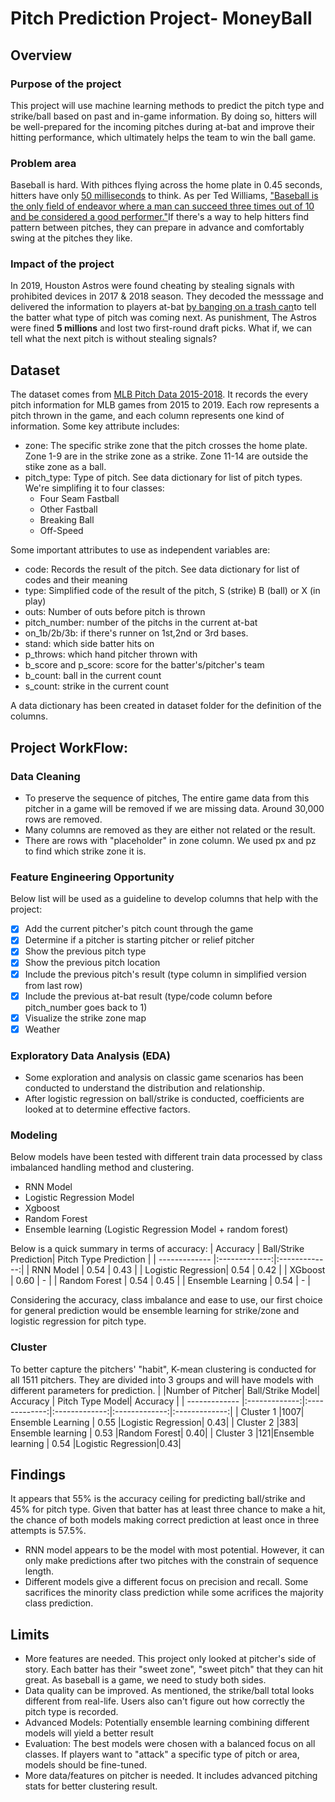 # Pitch Prediction Project- MoneyBall

## Overview

### Purpose of the project
This project will use machine learning methods to predict the pitch type and strike/ball based on past and in-game information. By doing so, hitters will be well-prepared for the incoming pitches during at-bat and improve their hitting performance, which ultimately helps the team to win the ball game. 

### Problem area
Baseball is hard. With pithces flying across the home plate in 0.45 seconds, hitters have only [50 milliseconds](https://entertainment.howstuffworks.com/physics-of-baseball3.htm) to think. As per Ted Williams, ["Baseball is the only field of endeavor where a man can succeed three times out of 10 and be considered a good performer."](https://www.washingtonpost.com/archive/lifestyle/2000/04/03/baseballs-lessons-for-life/782ab98d-e68b-4f3c-bda8-9c7bdd811c24/)If there's a way to help hitters find pattern between pitches, they can prepare in advance and comfortably swing at the pitches they like.

### Impact of the project
In 2019, Houston Astros were found cheating by stealing signals with prohibited devices in 2017 & 2018 season. They decoded the messsage and delivered the information to players at-bat [by banging on a trash can](https://en.wikipedia.org/wiki/Houston_Astros_sign_stealing_scandal#:~:text=The%20investigation%20found%20no%20evidence,picks%20in%202020%20and%202021.)to tell the batter what type of pitch was coming next. As punishment, The Astros were fined **5 millions** and lost two first-round draft picks. What if, we can tell what the next pitch is without stealing signals?

## Dataset

The dataset comes from [MLB Pitch Data 2015-2018](https://www.kaggle.com/datasets/pschale/mlb-pitch-data-20152018/data?select=atbats.csv). It records the every pitch information for MLB games from 2015 to 2019. Each row represents a pitch thrown in the game, and each column represents one kind of information. Some key attribute includes:
* zone: The specific strike zone that the pitch crosses the home plate. Zone 1-9 are in the strike zone as a strike. Zone 11-14 are outside the stike zone as a ball.
* pitch_type: Type of pitch. See data dictionary for list of pitch types. We're simplifing it to four classes:
  * Four Seam Fastball
  * Other Fastball
  * Breaking Ball
  * Off-Speed

Some important attributes to use as independent variables are:
* code: Records the result of the pitch. See data dictionary for list of codes and their meaning
* type: Simplified code of the result of the pitch, S (strike) B (ball) or X (in play)
* outs: Number of outs before pitch is thrown
* pitch_number: number of the pitchs in the current at-bat
* on_1b/2b/3b: if there's runner on 1st,2nd or 3rd bases.
* stand: which side batter hits on
* p_throws: which hand pitcher thrown with
* b_score and p_score: score for the batter's/pitcher's team
* b_count: ball in the current count
* s_count: strike in the current count

A data dictionary has been created in dataset folder for the definition of the columns.


## Project WorkFlow:

### Data Cleaning

- To preserve the sequence of pitches, The entire game data from this pitcher in a game will be removed if we are missing data. Around 30,000 rows are removed.
- Many columns are removed as they are either not related or the result.
- There are rows with "placeholder" in zone column. We used px and pz to find which strike zone it is.

### Feature Engineering Opportunity
Below list will be used as a guideline to develop columns that help with the project:
- [x] Add the current pitcher's pitch count through the game
- [x] Determine if a pitcher is starting pitcher or relief pitcher
- [x] Show the previous pitch type
- [x] Show the previous pitch location
- [x] Include the previous pitch's result (type column in simplified version from last row)
- [x] Include the previous at-bat result (type/code column before pitch_number goes back to 1)
- [x] Visualize the strike zone map
- [x] Weather

### Exploratory Data Analysis (EDA)

- Some exploration and analysis on classic game scenarios has been conducted to understand the distribution and relationship.
- After logistic regression on ball/strike is conducted, coefficients are looked at to determine effective factors.

### Modeling

Below models have been tested with different train data processed by class imbalanced handling method and clustering.
- RNN Model
- Logistic Regression Model
- Xgboost
- Random Forest
- Ensemble learning (Logistic Regression Model + random forest)

Below is a quick summary in terms of accuracy:
| Accuracy      | Ball/Strike Prediction| Pitch Type Prediction |
| ------------- |:-------------:|:-------------:|
|   RNN Model   | 0.54 | 0.43 |
| Logistic Regression| 0.54 | 0.42 |
| XGboost       | 0.60 | - |
| Random Forest | 0.54 | 0.45 |
| Ensemble Learning | 0.54 | - |

Considering the accuracy, class imbalance and ease to use, our first choice for general prediction would be ensemble learning for strike/zone and logistic regression for pitch type.

### Cluster

To better capture the pitchers' "habit", K-mean clustering is conducted for all 1511 pitchers. They are divided into 3 groups and will have models with different parameters for prediction.
|       |Number of Pitcher| Ball/Strike Model| Accuracy | Pitch Type Model| Accuracy |
| ------------- |:-------------:|:-------------:|:-------------:|:-------------:|:-------------:|
|   Cluster 1   |1007| Ensemble Learning | 0.55 |Logistic Regression| 0.43|
|   Cluster 2   |383| Ensemble learning | 0.53 |Random Forest| 0.40|
|   Cluster 3   |121|Ensemble learning | 0.54 |Logistic Regression|0.43|

## Findings 

It appears that 55% is the accuracy ceiling for predicting ball/strike and 45% for pitch type. Given that batter has at least three chance to make a hit, the chance of both models making correct prediction at least once in three attempts is 57.5%.

- RNN model appears to be the model with most potential. However, it can only make predictions after two pitches with the constrain of sequence length.
- Different models give  a different focus on precision and recall. Some sacrifices the minority class prediction while some acrifices the majority class prediction.

## Limits
- More features are needed. This project only looked at pitcher's side of story. Each batter has their "sweet zone", "sweet pitch" that they can hit great. As baseball is a game, we need to study both sides. 
- Data quality can be improved. As mentioned, the strike/ball total looks different from real-life. Users also can't figure out how correctly the pitch type is recorded.
- Advanced Models: Potentially ensemble learning combining different models will yield a better result
- Evaluation: The best models were chosen with a balanced focus on all classes. If players want to "attack" a specific type of pitch or area, models should be fine-tuned.
- More data/features on pitcher is needed. It includes advanced pitching stats for better clustering result.


